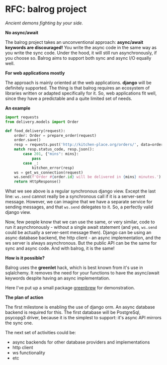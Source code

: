 # RFC: balrog project

*Ancient demons fighting by your side.*

**No async/await**

The balrog project takes an unconventional approach: **async/await keywords are discouraged!**
You write the async code in the same way as you write the sync code.
Under the hood, it will still run asynchronously, if you choose so.
Balrog aims to support both sync and async I/O equally well.

**For web applications mostly**

The approach is mainly oriented at the web applications. **django** will be definitely supported.
The thing is that balrog requires an ecosystem of libraries written or adapted specifically for it.
So, web applications fit well, since they have a predictable and a quite limited set of needs.

**An example**

```python
import requests
from delivery.models import Order

def food_delivery(request):
    order: Order = prepare_order(request)
    order.save()
    resp = requests.post('http://kitchen-place.org/orders/', data=order.as_dict())
    match resp.status_code, resp.json():
        case 201, {"mins": mins}:
            pass
        case _:
            kitchen_error(resp)
    ws = get_ws_connection(request)
    ws.send(f'Order #{order.id} will be delivered in {mins} minutes.')
    return HttpResponse()
```

What we see above is a regular synchronous django view. Except the last line: `ws.send` cannot really be a synchronous call
if it is a server-sent message. However, we can imagine that we have a separate service for sending messages, and that
`ws.send` delegates to it. So, a perfectly valid django view.

Now, few people know that we can use the same, or very similar, code to run it asynchronously - without a single
await statement (and yes, `ws.send` could be actually a server-sent message then). Django can be
using an async database backend, the http client - an async implementation, and the ws server is always
asynchronous. But the public API can be the same for sync and async code. And with balrog, it is the same!

**How is it possible?**

Balrog uses the **greenlet** hack, which is best known from it's use in sqlalchemy. It removes the need for your functions to have the
async/await keywords despite having an async implementation.

Here I've put up a small package [greenbrew](https://github.com/balrogproject/greenbrew) for demonstration.

**The plan of action**

The first milestone is enabling the use of django orm. An async database backend is required for this.
The first database will be PostgreSql, psycopg3 driver, because it is the simplest to support: it's async API mirrors the sync one.

The next set of activities could be:

- async backends for other database providers and implementations
- http client
- ws functionality
- etc
